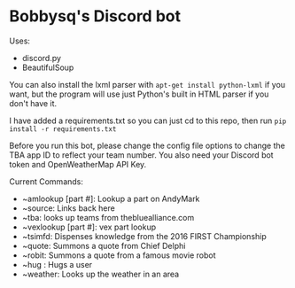 # Bobbysq's Discord bot

Uses:
* discord.py
* BeautifulSoup  

You can also install the lxml parser with `apt-get install python-lxml` if you want, but the program will use just Python's built in HTML parser if you don't have it.

I have added a requirements.txt so you can just cd to this repo, then run `pip install -r requirements.txt`

Before you run this bot, please change the config file options to change the TBA app ID to reflect your team number. You also need your Discord bot token and OpenWeatherMap API Key.

Current Commands:
* ~amlookup [part #]: Lookup a part on AndyMark
* ~source: Links back here
* ~tba: looks up teams from thebluealliance.com
* ~vexlookup [part #]: vex part lookup
* ~tsimfd: Dispenses knowledge from the 2016 FIRST Championship
* ~quote: Summons a quote from Chief Delphi
* ~robit: Summons a quote from a famous movie robot
* ~hug : Hugs a user
* ~weather: Looks up the weather in an area
